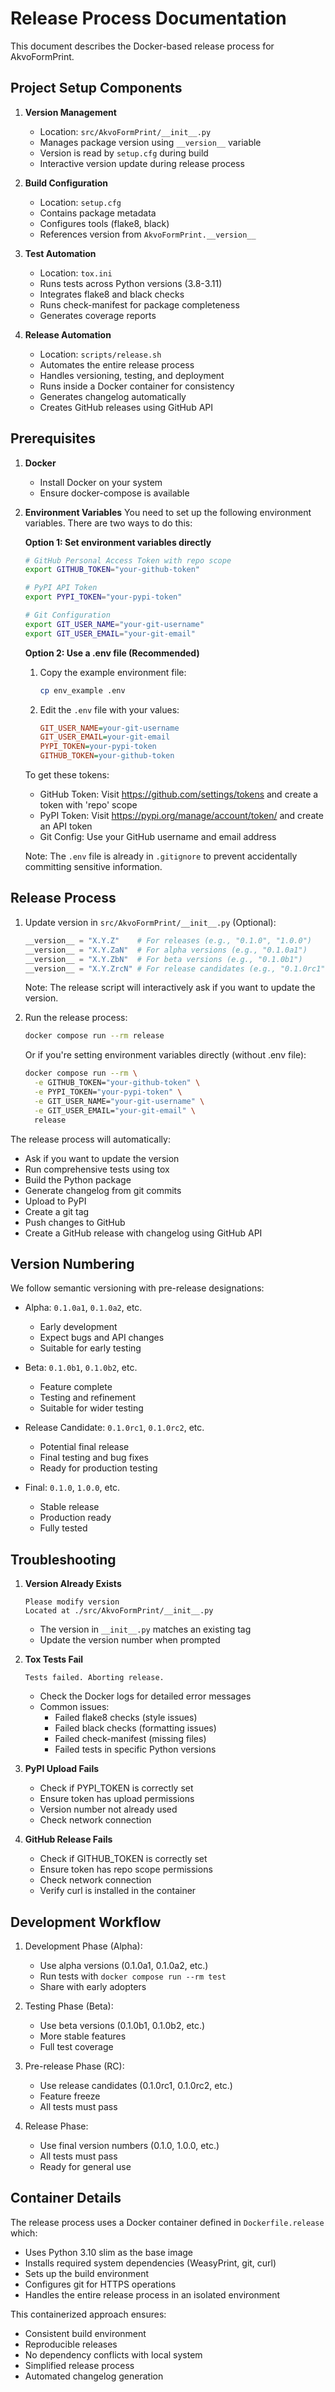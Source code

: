 # Release Process Documentation

This document describes the Docker-based release process for AkvoFormPrint.

## Project Setup Components

1. **Version Management**
   - Location: `src/AkvoFormPrint/__init__.py`
   - Manages package version using `__version__` variable
   - Version is read by `setup.cfg` during build
   - Interactive version update during release process

2. **Build Configuration**
   - Location: `setup.cfg`
   - Contains package metadata
   - Configures tools (flake8, black)
   - References version from `AkvoFormPrint.__version__`

3. **Test Automation**
   - Location: `tox.ini`
   - Runs tests across Python versions (3.8-3.11)
   - Integrates flake8 and black checks
   - Runs check-manifest for package completeness
   - Generates coverage reports

4. **Release Automation**
   - Location: `scripts/release.sh`
   - Automates the entire release process
   - Handles versioning, testing, and deployment
   - Runs inside a Docker container for consistency
   - Generates changelog automatically
   - Creates GitHub releases using GitHub API

## Prerequisites

1. **Docker**
   - Install Docker on your system
   - Ensure docker-compose is available

2. **Environment Variables**
   You need to set up the following environment variables. There are two ways to do this:

   **Option 1: Set environment variables directly**
   ```bash
   # GitHub Personal Access Token with repo scope
   export GITHUB_TOKEN="your-github-token"

   # PyPI API Token
   export PYPI_TOKEN="your-pypi-token"

   # Git Configuration
   export GIT_USER_NAME="your-git-username"
   export GIT_USER_EMAIL="your-git-email"
   ```

   **Option 2: Use a .env file (Recommended)**
   1. Copy the example environment file:
      ```bash
      cp env_example .env
      ```

   2. Edit the `.env` file with your values:
      ```ini
      GIT_USER_NAME=your-git-username
      GIT_USER_EMAIL=your-git-email
      PYPI_TOKEN=your-pypi-token
      GITHUB_TOKEN=your-github-token
      ```

   To get these tokens:
   - GitHub Token: Visit https://github.com/settings/tokens and create a token with 'repo' scope
   - PyPI Token: Visit https://pypi.org/manage/account/token/ and create an API token
   - Git Config: Use your GitHub username and email address

   Note: The `.env` file is already in `.gitignore` to prevent accidentally committing sensitive information.

## Release Process

1. Update version in `src/AkvoFormPrint/__init__.py` (Optional):
   ```python
   __version__ = "X.Y.Z"    # For releases (e.g., "0.1.0", "1.0.0")
   __version__ = "X.Y.ZaN"  # For alpha versions (e.g., "0.1.0a1")
   __version__ = "X.Y.ZbN"  # For beta versions (e.g., "0.1.0b1")
   __version__ = "X.Y.ZrcN" # For release candidates (e.g., "0.1.0rc1")
   ```
   Note: The release script will interactively ask if you want to update the version.

2. Run the release process:
   ```bash
   docker compose run --rm release
   ```

   Or if you're setting environment variables directly (without .env file):
   ```bash
   docker compose run --rm \
     -e GITHUB_TOKEN="your-github-token" \
     -e PYPI_TOKEN="your-pypi-token" \
     -e GIT_USER_NAME="your-git-username" \
     -e GIT_USER_EMAIL="your-git-email" \
     release
   ```

The release process will automatically:
- Ask if you want to update the version
- Run comprehensive tests using tox
- Build the Python package
- Generate changelog from git commits
- Upload to PyPI
- Create a git tag
- Push changes to GitHub
- Create a GitHub release with changelog using GitHub API

## Version Numbering

We follow semantic versioning with pre-release designations:

- Alpha: `0.1.0a1`, `0.1.0a2`, etc.
  - Early development
  - Expect bugs and API changes
  - Suitable for early testing

- Beta: `0.1.0b1`, `0.1.0b2`, etc.
  - Feature complete
  - Testing and refinement
  - Suitable for wider testing

- Release Candidate: `0.1.0rc1`, `0.1.0rc2`, etc.
  - Potential final release
  - Final testing and bug fixes
  - Ready for production testing

- Final: `0.1.0`, `1.0.0`, etc.
  - Stable release
  - Production ready
  - Fully tested

## Troubleshooting

1. **Version Already Exists**
   ```
   Please modify version
   Located at ./src/AkvoFormPrint/__init__.py
   ```
   - The version in `__init__.py` matches an existing tag
   - Update the version number when prompted

2. **Tox Tests Fail**
   ```
   Tests failed. Aborting release.
   ```
   - Check the Docker logs for detailed error messages
   - Common issues:
     - Failed flake8 checks (style issues)
     - Failed black checks (formatting issues)
     - Failed check-manifest (missing files)
     - Failed tests in specific Python versions

3. **PyPI Upload Fails**
   - Check if PYPI_TOKEN is correctly set
   - Ensure token has upload permissions
   - Version number not already used
   - Check network connection

4. **GitHub Release Fails**
   - Check if GITHUB_TOKEN is correctly set
   - Ensure token has repo scope permissions
   - Check network connection
   - Verify curl is installed in the container

## Development Workflow

1. Development Phase (Alpha):
   - Use alpha versions (0.1.0a1, 0.1.0a2, etc.)
   - Run tests with `docker compose run --rm test`
   - Share with early adopters

2. Testing Phase (Beta):
   - Use beta versions (0.1.0b1, 0.1.0b2, etc.)
   - More stable features
   - Full test coverage

3. Pre-release Phase (RC):
   - Use release candidates (0.1.0rc1, 0.1.0rc2, etc.)
   - Feature freeze
   - All tests must pass

4. Release Phase:
   - Use final version numbers (0.1.0, 1.0.0, etc.)
   - All tests must pass
   - Ready for general use

## Container Details

The release process uses a Docker container defined in `Dockerfile.release` which:
- Uses Python 3.10 slim as the base image
- Installs required system dependencies (WeasyPrint, git, curl)
- Sets up the build environment
- Configures git for HTTPS operations
- Handles the entire release process in an isolated environment

This containerized approach ensures:
- Consistent build environment
- Reproducible releases
- No dependency conflicts with local system
- Simplified release process
- Automated changelog generation